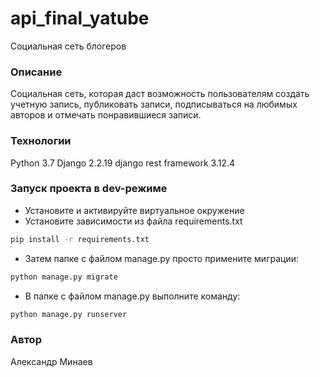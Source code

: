 # api_final_yatube
Социальная сеть блогеров
### Описание
Социальная сеть, которая даст возможность пользователям создать учетную запись,
публиковать записи, подписываться на любимых авторов и отмечать понравившиеся записи.
### Технологии
Python 3.7
Django 2.2.19
django rest framework 3.12.4
### Запуск проекта в dev-режиме
- Установите и активируйте виртуальное окружение
- Установите зависимости из файла requirements.txt
```BASH
pip install -r requirements.txt
``` 
- Затем папке с файлом manage.py просто примените миграции: 
```BASH
python manage.py migrate
```
- В папке с файлом manage.py выполните команду:
```BASH
python manage.py runserver
```
### Автор
Александр Минаев